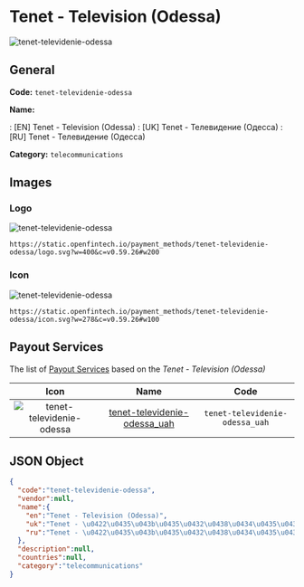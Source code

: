 
# Tenet - Television (Odessa) 
![tenet-televidenie-odessa](https://static.openfintech.io/payment_methods/tenet-televidenie-odessa/logo.svg?w=400&c=v0.59.26#w200)  

## General 
**Code:** `tenet-televidenie-odessa` 
 
**Name:** 
 
:	[EN] Tenet - Television (Odessa) 
:	[UK] Tenet - Телевидение (Одесса) 
:	[RU] Tenet - Телевидение (Одесса) 
 
**Category:** `telecommunications` 
 

## Images 

### Logo 
![tenet-televidenie-odessa](https://static.openfintech.io/payment_methods/tenet-televidenie-odessa/logo.svg?w=400&c=v0.59.26#w200)  

```
https://static.openfintech.io/payment_methods/tenet-televidenie-odessa/logo.svg?w=400&c=v0.59.26#w200
```  

### Icon 
![tenet-televidenie-odessa](https://static.openfintech.io/payment_methods/tenet-televidenie-odessa/icon.svg?w=278&c=v0.59.26#w100)  

```
https://static.openfintech.io/payment_methods/tenet-televidenie-odessa/icon.svg?w=278&c=v0.59.26#w100
```  

## Payout Services 
 
The list of [Payout Services](/payout-services/) based on the _Tenet - Television (Odessa)_ 

|Icon|Name|Code| 
|:---:|:---:|:---:| 
|![tenet-televidenie-odessa](https://static.openfintech.io/payout_methods/tenet-televidenie-odessa/icon.svg?w=278&c=v0.59.26#w40) |[tenet-televidenie-odessa_uah](/payout-services/tenet-televidenie-odessa_uah/)|`tenet-televidenie-odessa_uah`| 
 

## JSON Object 

```json
{
  "code":"tenet-televidenie-odessa",
  "vendor":null,
  "name":{
    "en":"Tenet - Television (Odessa)",
    "uk":"Tenet - \u0422\u0435\u043b\u0435\u0432\u0438\u0434\u0435\u043d\u0438\u0435 (\u041e\u0434\u0435\u0441\u0441\u0430)",
    "ru":"Tenet - \u0422\u0435\u043b\u0435\u0432\u0438\u0434\u0435\u043d\u0438\u0435 (\u041e\u0434\u0435\u0441\u0441\u0430)"
  },
  "description":null,
  "countries":null,
  "category":"telecommunications"
}
```  

